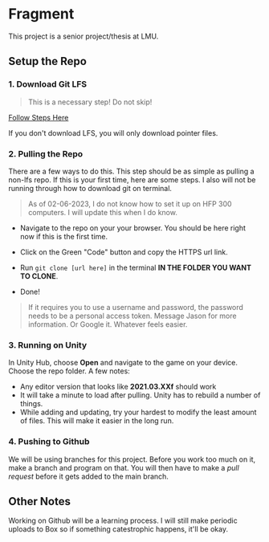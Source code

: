 # Fragment

This project is a senior project/thesis at LMU.

## Setup the Repo

### 1. Download Git LFS

> This is a necessary step! Do not skip!

[Follow Steps Here](https://docs.github.com/en/repositories/working-with-files/managing-large-files/installing-git-large-file-storage)

If you don't download LFS, you will only download pointer files.

### 2. Pulling the Repo

There are a few ways to do this. This step should be as simple as pulling a non-lfs repo. If this is your first time, here are some steps. I also will not be running through how to download git on terminal. 

> As of 02-06-2023, I do not know how to set it up on HFP 300 computers. I will update this when I do know.

- Navigate to the repo on your your browser. You should be here right now if this is the first time.

- Click on the Green "Code" button and copy the HTTPS url link.

- Run `git clone [url here]` in the terminal **IN THE FOLDER YOU WANT TO CLONE**.

- Done!

> If it requires you to use a username and password, the password needs to be a personal access token. Message Jason for more information. Or Google it. Whatever feels easier. 

### 3. Running on Unity

In Unity Hub, choose **Open** and navigate to the game on your device. Choose the repo folder. A few notes:
- Any editor version that looks like **2021.03.XXf** should work
- It will take a minute to load after pulling. Unity has to rebuild a number of things.
- While adding and updating, try your hardest to modify the least amount of files. This will make it easier in the long run.


### 4. Pushing to Github

We will be using branches for this project. Before you work too much on it, make a branch and program on that. You will then have to make a *pull request* before it gets added to the main branch.

## Other Notes

Working on Github will be a learning process. I will still make periodic uploads to Box so if something catestrophic happens, it'll be okay.
